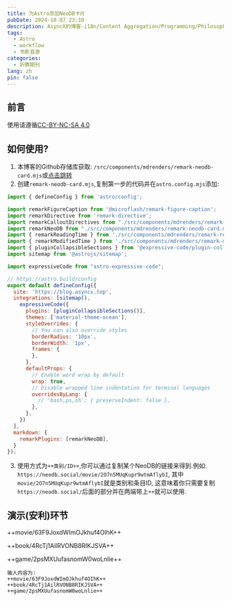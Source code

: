 ```yaml
---
title: 为Astro添加NeoDB卡片
pubDate: 2024-10-07 23:10
description: AsyncX的博客-i18n/Content Aggregation/Programming/Philosophy/Hobbies/i18n多语言/内容聚合/编程/哲学/爱好
tags:
  - Astro
  - workflow
  - 书影音游
categories:
  - 折腾期刊
lang: zh
pin: false
---
```

## 前言
使用请遵循[CC-BY-NC-SA 4.0](https://creativecommons.org/licenses/by-nc-sa/4.0/)

## 如何使用?
1. 本博客的Github存储库获取: `/src/components/mdrenders/remark-neodb-card.mjs`或[点击跳转](https://github.com/A5yncX/DG/blob/main/src/components/mdrenders/remark-neodb-card.mjs)
2. 创建`remark-neodb-card.mjs`,复制第一步的代码并在`astro.config.mjs`添加:
```js title="astro.config.mjs" ins{6,39} collapse={1-37,40-41}
import { defineConfig } from 'astro/config';

import remarkFigureCaption from '@microflash/remark-figure-caption';
import remarkDirective from 'remark-directive';
import remarkCalloutDirectives from "./src/components/mdrenders/remark-callout-directives-customized.mjs"
import remarkNeoDB from "./src/components/mdrenders/remark-neodb-card.mjs"
import { remarkReadingTime } from './src/components/mdrenders/remark-reading-time.mjs';
import { remarkModifiedTime } from './src/components/mdrenders/remark-modified-time.mjs';
import { pluginCollapsibleSections } from '@expressive-code/plugin-collapsible-sections'
import sitemap from '@astrojs/sitemap';

import expressiveCode from "astro-expressive-code";

// https://astro.build/config
export default defineConfig({
  site: 'https://blog.asyncx.top',
  integrations: [sitemap(), 
    expressiveCode({
      plugins: [pluginCollapsibleSections()],
      themes: ['material-theme-ocean'],
      styleOverrides: {
        // You can also override styles
        borderRadius: '10px',
        borderWidth: '1px',
        frames: {
        },
      },
      defaultProps: {
        // Enable word wrap by default
        wrap: true,
        // Disable wrapped line indentation for terminal languages
        overridesByLang: {
          // 'bash,ps,sh': { preserveIndent: false },
        },
      },
    })
  ],
  markdown: {
    remarkPlugins: [remarkNeoDB],
  }
});
```

3. 使用方式为`++类别/ID++`,你可以通过复制某个NeoDB的链接来得到.例如: `https://neodb.social/movie/2O7n5MUqKupr9wtmAflybI`, 其中`movie/2O7n5MUqKupr9wtmAflybI`就是类别和条目ID, 这意味着你只需要复制`https://neodb.social/`后面的部分并在两端带上`++`就可以使用.

## 演示(安利)环节

++movie/63F9JoxdWImOJkhuf4OIhK++

++book/4RcTj1AilRVONB8RIKJSVA++

++game/2psMXUufasnomW0woLnlie++


```
输入内容为:
++movie/63F9JoxdWImOJkhuf4OIhK++
++book/4RcTj1AilRVONB8RIKJSVA++
++game/2psMXUufasnomW0woLnlie++
```